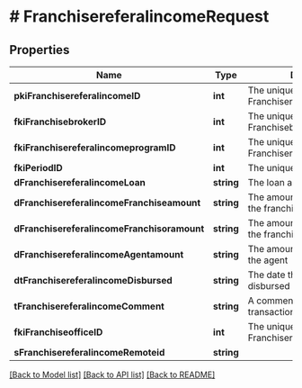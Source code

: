 # # FranchisereferalincomeRequest

## Properties

Name | Type | Description | Notes
------------ | ------------- | ------------- | -------------
**pkiFranchisereferalincomeID** | **int** | The unique ID of the Franchisereferalincome | [optional]
**fkiFranchisebrokerID** | **int** | The unique ID of the Franchisebroker |
**fkiFranchisereferalincomeprogramID** | **int** | The unique ID of the Franchisereferalincomeprogram |
**fkiPeriodID** | **int** | The unique ID of the Period |
**dFranchisereferalincomeLoan** | **string** | The loan amount |
**dFranchisereferalincomeFranchiseamount** | **string** | The amount that will be given to the franchise |
**dFranchisereferalincomeFranchisoramount** | **string** | The amount that will be kept by the franchisor |
**dFranchisereferalincomeAgentamount** | **string** | The amount that will be given to the agent |
**dtFranchisereferalincomeDisbursed** | **string** | The date the amounts were disbursed |
**tFranchisereferalincomeComment** | **string** | A comment about the transaction |
**fkiFranchiseofficeID** | **int** | The unique ID of the Franchisereoffice |
**sFranchisereferalincomeRemoteid** | **string** |  |

[[Back to Model list]](../../README.md#models) [[Back to API list]](../../README.md#endpoints) [[Back to README]](../../README.md)
